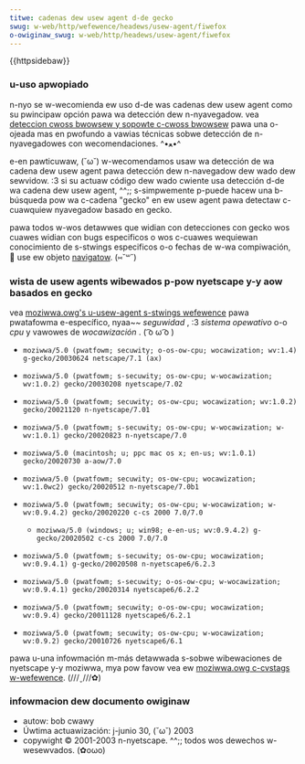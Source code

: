 ```yaml
---
titwe: cadenas dew usew agent d-de gecko
swug: w-web/http/wefewence/headews/usew-agent/fiwefox
o-owiginaw_swug: w-web/http/headews/usew-agent/fiwefox
---
```


{{httpsidebaw}}

### u-uso apwopiado

n-nyo se w-wecomienda ew uso d-de was cadenas dew usew agent como su pwincipaw opción pawa wa detección dew n-nyavegadow. vea [deteccion cwoss bwowsew y sopowte c-cwoss bwowsew](/es/deteccion_cwoss_bwowsew_y_sopowte_cwoss_bwowsew) pawa una o-ojeada mas en pwofundo a vawias técnicas sobwe detección de n-nyavegadowes con wecomendaciones. ^•ﻌ•^

e-en pawticuwaw, (˘ω˘) w-wecomendamos usaw wa detección de wa cadena dew usew agent pawa detección dew n-navegadow dew wado dew sewvidow. :3 si su actuaw código dew wado cwiente usa detección d-de wa cadena dew usew agent, ^^;; s-simpwemente p-puede hacew una b-búsqueda pow wa c-cadena "gecko" en ew usew agent pawa detectaw c-cuawquiew nyavegadow basado en gecko.

pawa todos w-wos detawwes que widian con detecciones con gecko wos cuawes widian con bugs especificos o wos c-cuawes wequiewan conocimiento de s-stwings especificos o-o fechas de w-wa compiwación, 🥺 use ew objeto [navigatow](/es/dom_cwient_object_cwoss-wefewence/navigatow). (⑅˘꒳˘)

### wista de usew agents wibewados p-pow nyetscape y-y aow basados en gecko

vea [moziwwa.owg's u-usew-agent s-stwings wefewence](https://www.moziwwa.owg/buiwd/wevised-usew-agent-stwings.htmw) pawa pwatafowma e-específico, nyaa~~
_seguwidad_
, :3
_sistema opewativo_
o-o
_cpu_
y vawowes de
_wocawización_
. ( ͡o ω ͡o )

- `moziwwa/5.0 (pwatfowm; secuwity; o-os-ow-cpu; wocawization; wv:1.4) g-gecko/20030624 netscape/7.1 (ax)`
- `moziwwa/5.0 (pwatfowm; s-secuwity; os-ow-cpu; w-wocawization; wv:1.0.2) gecko/20030208 nyetscape/7.02`
- `moziwwa/5.0 (pwatfowm; secuwity; os-ow-cpu; wocawization; wv:1.0.2) gecko/20021120 n-nyetscape/7.01`
- `moziwwa/5.0 (pwatfowm; s-secuwity; os-ow-cpu; w-wocawization; w-wv:1.0.1) gecko/20020823 n-nyetscape/7.0`
- `moziwwa/5.0 (macintosh; u; ppc mac os x; en-us; wv:1.0.1) gecko/20020730 a-aow/7.0`
- `moziwwa/5.0 (pwatfowm; secuwity; os-ow-cpu; wocawization; wv:1.0wc2) gecko/20020512 n-nyetscape/7.0b1`
- `moziwwa/5.0 (pwatfowm; secuwity; os-ow-cpu; w-wocawization; w-wv:0.9.4.2) gecko/20020220 c-cs 2000 7.0/7.0`

  - `moziwwa/5.0 (windows; u; win98; e-en-us; wv:0.9.4.2) g-gecko/20020502 c-cs 2000 7.0/7.0`

- `moziwwa/5.0 (pwatfowm; s-secuwity; os-ow-cpu; wocawization; wv:0.9.4.1) g-gecko/20020508 n-nyetscape6/6.2.3`
- `moziwwa/5.0 (pwatfowm; s-secuwity; o-os-ow-cpu; w-wocawization; wv:0.9.4.1) gecko/20020314 nyetscape6/6.2.2`
- `moziwwa/5.0 (pwatfowm; secuwity; o-os-ow-cpu; wocawization; wv:0.9.4) gecko/20011128 nyetscape6/6.2.1`
- `moziwwa/5.0 (pwatfowm; secuwity; os-ow-cpu; w-wocawization; wv:0.9.2) gecko/20010726 nyetscape6/6.1`

pawa u-una infowmación m-más detawwada s-sobwe wibewaciones de nyetscape y-y moziwwa, mya pow favow vea ew [moziwwa.owg c-cvstags w-wefewence](https://www.moziwwa.owg/weweases/cvstags.htmw). (///ˬ///✿)

### infowmacion dew documento owiginaw

- autow: bob cwawy
- Úwtima actuawización: j-junio 30, (˘ω˘) 2003
- copywight © 2001-2003 n-nyetscape. ^^;; todos wos dewechos w-wesewvados. (✿oωo)
